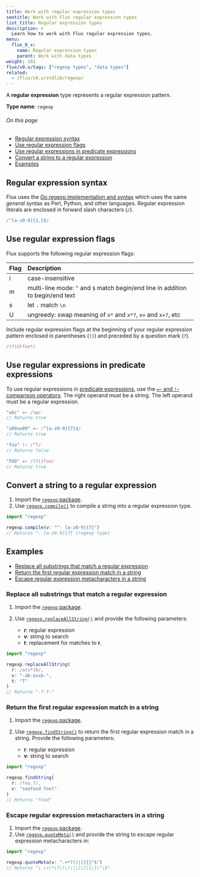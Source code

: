 ```yaml
---
title: Work with regular expression types
seotitle: Work with Flux regular expression types
list_title: Regular expression types
description: >
  Learn how to work with Flux regular expression types.
menu:
  flux_0_x:
    name: Regular expression types
    parent: Work with data types
weight: 101
flux/v0.x/tags: ["regexp types", "data types"]
related:
  - /flux/v0.x/stdlib/regexp/
---
```


A **regular expression** type represents a regular expression pattern.

**Type name**: `regexp`

###### On this page
- [Regular expression syntax](#regular-expression-syntax)
- [Use regular expression flags](#use-regular-expression-flags)
- [Use regular expressions in predicate expressions](#use-regular-expressions-in-predicate-expressions)
- [Convert a string to a regular expression](#convert-a-string-to-a-regular-expression)
- [Examples](#examples)

## Regular expression syntax
Flux uses the [Go regexp implementation and syntax](https://pkg.go.dev/regexp)
which uses the same _general_ syntax as Perl, Python, and other languages.
Regular expression literals are enclosed in forward slash characters (`/`).

```js
/^[a-z0-9]{1,}$/
```

## Use regular expression flags
Flux supports the following regular expression flags:

| Flag | Description                                                                     |
| :--- | :------------------------------------------------------------------------------ |
| i    | case-insensitive                                                                |
| m    | multi-line mode: `^` and `$` match begin/end line in addition to begin/end text |
| s    | let `.` match `\n`                                                              |
| U    | ungreedy: swap meaning of `x*` and `x*?`, `x+` and `x+?`, etc                   |

Include regular expression flags at the beginning of your regular expression pattern
enclosed in parentheses (`()`) and preceded by a question mark (`?`).

```js
/(?iU)foo*/
```

## Use regular expressions in predicate expressions
To use regular expressions in [predicate expressions](/flux/v0.x/get-started/query-basics/#predicate-expressions),
use the [`=~` and `!~` comparison operators](/flux/v0.x/spec/operators/#comparison-operators).
The right operand must be a string.
The left operand must be a regular expression.

```js
"abc" =~ /\w/
// Returns true

"z09se89" =~ /^[a-z0-9]{7}$/
// Returns true

"foo" !~ /^f/
// Returns false

"FOO" =~ /(?i)foo/
// Returns true
```

## Convert a string to a regular expression
1. Import the [`regexp` package](/flux/v0.x/stdlib/regexp/).
2. Use [`regexp.compile()`](/flux/v0.x/stdlib/regexp/compile) to compile a
    string into a regular expression type.

```js
import "regexp"

regexp.compile(v: "^- [a-z0-9]{7}")
// Returns ^- [a-z0-9]{7} (regexp type)
```

## Examples

- [Replace all substrings that match a regular expression](#replace-all-substrings-that-match-a-regular-expression)
- [Return the first regular expression match in a string](#return-the-first-regular-expression-match-in-a-string)
- [Escape regular expression metacharacters in a string](#escape-regular-expression-metacharacters-in-a-string)

### Replace all substrings that match a regular expression
1. Import the [`regexp` package](/flux/v0.x/stdlib/regexp).
2. Use [`regexp.replaceAllString()`](/flux/v0.x/stdlib/regexp/replaceallstring/)
   and provide the following parameters:

    - **r**: regular expression
    - **v**: string to search
    - **t**: replacement for matches to **r**.

```js
import "regexp"

regexp.replaceAllString(
  r: /a(x*)b/,
  v: "-ab-axxb-",
  t: "T"
)
// Returns "-T-T-"
```

### Return the first regular expression match in a string
1. Import the [`regexp` package](/flux/v0.x/stdlib/regexp).
2. Use [`regexp.findString()`](/flux/v0.x/stdlib/regexp/findstring/) to return
   the first regular expression match in a string.
   Provide the following parameters:

    - **r**: regular expression
    - **v**: string to search  

```js
import "regexp"

regexp.findString(
  r: /foo.?/,
  v: "seafood fool"
)
// Returns "food"
```

### Escape regular expression metacharacters in a string
1. Import the [`regexp` package](/flux/v0.x/stdlib/regexp).
2. Use [`regexp.quoteMeta()`](/flux/v0.x/stdlib/regexp/quotemeta/)
   and provide the string to escape regular expression metacharacters in:

```js
import "regexp"

regexp.quoteMeta(v: ".+*?()|[]{}^$")
// Returns "\.\+\*\?\(\)\|\[\]\{\}\^\$"
```
